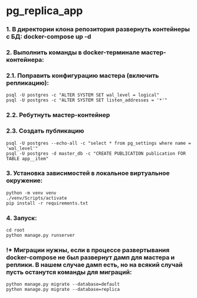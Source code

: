 # pg_replica_app

### 1. В директории клона репозитория развернуть контейнеры с БД: docker-compose up -d

### 2. Выполнить команды в docker-терминале мастер-контейнера:

### 2.1. Поправить конфигурацию мастера (включить репликацию):
```
psql -U postgres -c "ALTER SYSTEM SET wal_level = logical"
psql -U postgres -c "ALTER SYSTEM SET listen_addresses = '*'"
```

### 2.2. Ребутнуть мастер-контейнер

### 2.3. Создать публикацию
```
psql -U postgres --echo-all -c "select * from pg_settings where name = 'wal_level'"
psql -U postgres -d master_db -c "CREATE PUBLICATION publication FOR TABLE app__item"
```


### 3. Установка зависимостей в локальное виртуальное окружение:
```
python -m venv venv
./venv/Scripts/activate
pip install -r requirements.txt
```


### 4. Запуск:
```
cd root
python manage.py runserver
```

### !* Миграции нужны, если в процессе развертывания docker-compose не был развернут дамп для мастера и реплики. В нашем случае дамп есть, но на всякий случай пусть останутся команды для миграций:
```
python manage.py migrate --database=default
python manage.py migrate --database=replica
```
